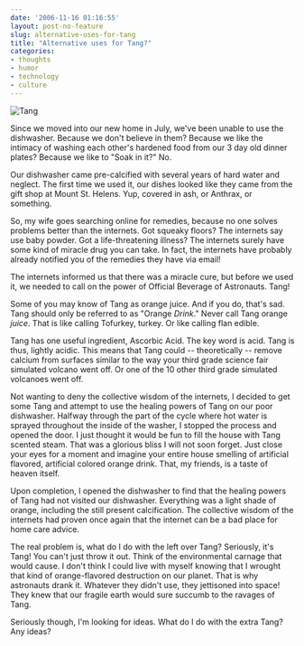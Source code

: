 ```yaml
---
date: '2006-11-16 01:16:55'
layout: post-no-feature
slug: alternative-uses-for-tang
title: "Alternative uses for Tang?"
categories:
- thoughts
- humor
- technology
- culture
---
```


![Tang]({{site.url}}/images/2006/11/tang.jpg)

Since we moved into our new home in July, we've been unable to use the dishwasher. Because we don't believe in them? Because we like the intimacy of washing each other's hardened food from our 3 day old dinner plates? Because we like to "Soak in it?" No.

Our dishwasher came pre-calcified with several years of hard water and neglect. The first time we used it, our dishes looked like they came from the gift shop at Mount St. Helens. Yup, covered in ash, or Anthrax, or something.

So, my wife goes searching online for remedies, because no one solves problems better than the internets. Got squeaky floors? The internets say use baby powder. Got a life-threatening illness? The internets surely have some kind of miracle drug you can take. In fact, the internets have probably already notified you of the remedies they have via email!

The internets informed us that there was a miracle cure, but before we used it, we needed to call on the power of Official Beverage of Astronauts. Tang!

Some of you may know of Tang as orange juice. And if you do, that's sad. Tang should only be referred to as "Orange _Drink_." Never call Tang orange _juice_. That is like calling Tofurkey, turkey. Or like calling flan edible.

Tang has one useful ingredient, Ascorbic Acid. The key word is acid. Tang is thus, lightly acidic. This means that Tang could -- theoretically -- remove calcium from surfaces similar to the way your third grade science fair simulated volcano went off. Or one of the 10 other third grade simulated volcanoes went off.

Not wanting to deny the collective wisdom of the internets, I decided to get some Tang and attempt to use the healing powers of Tang on our poor dishwasher. Halfway through the part of the cycle where hot water is sprayed throughout the inside of the washer, I stopped the process and opened the door. I just thought it would be fun to fill the house with Tang scented steam. That was a glorious bliss I will not soon forget. Just close your eyes for a moment and imagine your entire house smelling of artificial flavored, artificial colored orange drink. That, my friends, is a taste of heaven itself.

Upon completion, I opened the dishwasher to find that the healing powers of Tang had not visited our dishwasher. Everything was a light shade of orange, including the still present calcification. The collective wisdom of the internets had proven once again that the internet can be a bad place for home care advice.

The real problem is, what do I do with the left over Tang? Seriously, it's Tang! You can't just throw it out. Think of the environmental carnage that would cause. I don't think I could live with myself knowing that I wrought that kind of orange-flavored destruction on our planet. That is why astronauts drank it. Whatever they didn't use, they jettisoned into space! They knew that our fragile earth would sure succumb to the ravages of Tang.

Seriously though, I'm looking for ideas. What do I do with the extra Tang? Any ideas?
